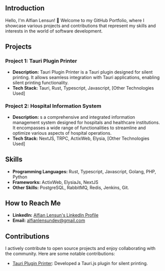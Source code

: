 
## Introduction

Hello, I'm Alfian Lensun! 👋 Welcome to my GitHub Portfolio, where I showcase various projects and contributions that represent my skills and interests in the world of software development.

## Projects

### Project 1: Tauri Plugin Printer

- **Description:** Tauri Plugin Printer is a Tauri plugin designed for silent printing. It allows seamless integration with Tauri applications, enabling silent printing functionality.
- **Tech Stack:** Tauri, Rust, Typescript, Javascript, [Other Technologies Used]

### Project 2: Hospital Information System

- **Description:** s a comprehensive and integrated information management system designed for hospitals and healthcare institutions. It encompasses a wide range of functionalities to streamline and optimize various aspects of hospital operations. 
- **Tech Stack:** NextJS, TRPC, ActixWeb, Elysia, [Other Technologies Used]

## Skills
- **Programming Languages:** Rust, Typescript, Javascript, Golang, PHP, Python
- **Frameworks:** ActixWeb, ElysiaJs, NextJS
- **Other Skills:** PostgreSQL, RabbitMQ, Redis, Jenkins, Git.

## How to Reach Me

- **LinkedIn:** [Alfian Lensun's LinkedIn Profile](https://www.linkedin.com/in/alfian-ricky-lensun-260407174)
- **Email:** alfianlensundev@gmail.com

## Contributions
I actively contribute to open source projects and enjoy collaborating with the community. Here are some notable contributions:

- [Tauri Plugin Printer](https://github.com/alfianlensundev/tauri-plugin-printer): Developed a Tauri.js plugin for silent printing.

